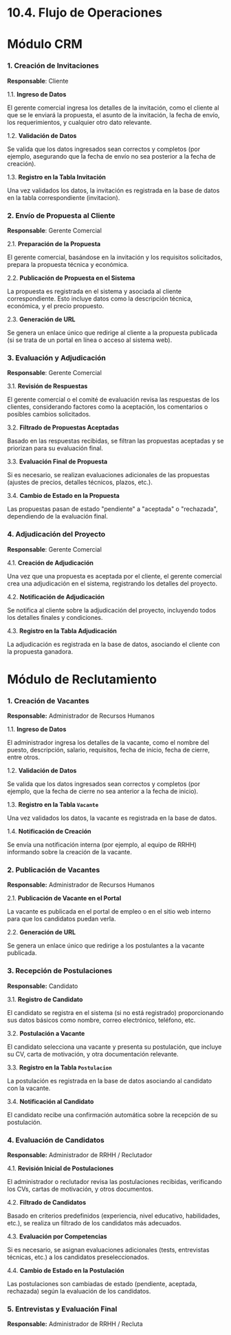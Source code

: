 # 10.4. Flujo de Operaciones

# Módulo CRM
### 1. **Creación de Invitaciones**

**Responsable**: Cliente

1.1. **Ingreso de Datos**

El gerente comercial ingresa los detalles de la invitación, como el cliente al que se le enviará la propuesta, el asunto de la invitación, la fecha de envío, los requerimientos, y cualquier otro dato relevante.

1.2. **Validación de Datos**

Se valida que los datos ingresados sean correctos y completos (por ejemplo, asegurando que la fecha de envío no sea posterior a la fecha de creación).

1.3. **Registro en la Tabla Invitación**

Una vez validados los datos, la invitación es registrada en la base de datos en la tabla correspondiente (invitacion).

### 2. **Envío de Propuesta al Cliente**

**Responsable**: Gerente Comercial

2.1. **Preparación de la Propuesta**

El gerente comercial, basándose en la invitación y los requisitos solicitados, prepara la propuesta técnica y económica.

2.2. **Publicación de Propuesta en el Sistema**

La propuesta es registrada en el sistema y asociada al cliente correspondiente. Esto incluye datos como la descripción técnica, económica, y el precio propuesto.

2.3. **Generación de URL**

Se genera un enlace único que redirige al cliente a la propuesta publicada (si se trata de un portal en línea o acceso al sistema web).

### 3. **Evaluación y Adjudicación**

**Responsable**: Gerente Comercial

3.1. **Revisión de Respuestas**

El gerente comercial o el comité de evaluación revisa las respuestas de los clientes, considerando factores como la aceptación, los comentarios o posibles cambios solicitados.

3.2. **Filtrado de Propuestas Aceptadas**

Basado en las respuestas recibidas, se filtran las propuestas aceptadas y se priorizan para su evaluación final.

3.3. **Evaluación Final de Propuesta**

Si es necesario, se realizan evaluaciones adicionales de las propuestas (ajustes de precios, detalles técnicos, plazos, etc.).

3.4. **Cambio de Estado en la Propuesta**

Las propuestas pasan de estado "pendiente" a "aceptada" o "rechazada", dependiendo de la evaluación final.

### 4. Adjudicación del Proyecto

**Responsable**: Gerente Comercial

4.1. **Creación de Adjudicación**

Una vez que una propuesta es aceptada por el cliente, el gerente comercial crea una adjudicación en el sistema, registrando los detalles del proyecto.

4.2. **Notificación de Adjudicación**

Se notifica al cliente sobre la adjudicación del proyecto, incluyendo todos los detalles finales y condiciones.

4.3. **Registro en la Tabla Adjudicación**

La adjudicación es registrada en la base de datos, asociando el cliente con la propuesta ganadora.

# Módulo de Reclutamiento
### 1. **Creación de Vacantes**
   
   **Responsable:** Administrador de Recursos Humanos
   
   1.1. **Ingreso de Datos**  
   
   El administrador ingresa los detalles de la vacante, como el nombre del puesto, descripción, salario, requisitos, fecha de inicio, fecha de cierre, entre otros.
   
   1.2. **Validación de Datos**  
   
   Se valida que los datos ingresados sean correctos y completos (por ejemplo, que la fecha de cierre no sea anterior a la fecha de inicio).
  
   1.3. **Registro en la Tabla `Vacante`**  
   
   Una vez validados los datos, la vacante es registrada en la base de datos.
   
   1.4. **Notificación de Creación**  
   
   Se envía una notificación interna (por ejemplo, al equipo de RRHH) informando sobre la creación de la vacante.

### 2. **Publicación de Vacantes**
   
   **Responsable:** Administrador de Recursos Humanos
  
   2.1. **Publicación de Vacante en el Portal**  
  
   La vacante es publicada en el portal de empleo o en el sitio web interno para que los candidatos puedan verla.
   
   2.2. **Generación de URL**  
   
   Se genera un enlace único que redirige a los postulantes a la vacante publicada.

### 3. **Recepción de Postulaciones**
   
   **Responsable:** Candidato
   
   3.1. **Registro de Candidato**  
   
   El candidato se registra en el sistema (si no está registrado) proporcionando sus datos básicos como nombre, correo electrónico, teléfono, etc.
   
   3.2. **Postulación a Vacante**  
   
   El candidato selecciona una vacante y presenta su postulación, que incluye su CV, carta de motivación, y otra documentación relevante.
   
   3.3. **Registro en la Tabla `Postulacion`**  
   
   La postulación es registrada en la base de datos asociando al candidato con la vacante.
   
   3.4. **Notificación al Candidato**  
   
   El candidato recibe una confirmación automática sobre la recepción de su postulación.

### 4. **Evaluación de Candidatos**
   
   **Responsable:** Administrador de RRHH / Reclutador
   
   4.1. **Revisión Inicial de Postulaciones**  
   
   El administrador o reclutador revisa las postulaciones recibidas, verificando los CVs, cartas de motivación, y otros documentos.
   
   4.2. **Filtrado de Candidatos**  
   
   Basado en criterios predefinidos (experiencia, nivel educativo, habilidades, etc.), se realiza un filtrado de los candidatos más adecuados.
   
   4.3. **Evaluación por Competencias**  
   
   Si es necesario, se asignan evaluaciones adicionales (tests, entrevistas técnicas, etc.) a los candidatos preseleccionados.
   
   4.4. **Cambio de Estado en la Postulación**  
   
   Las postulaciones son cambiadas de estado (pendiente, aceptada, rechazada) según la evaluación de los candidatos.

### 5. **Entrevistas y Evaluación Final**
  
   **Responsable:** Administrador de RRHH / Recluta
